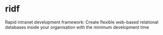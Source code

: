 ridf
====

Rapid intranet development framework: Create flexible web-based relational databases inside your organisation with the minimum development time
